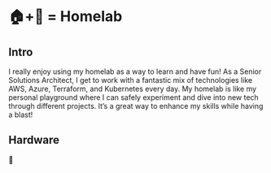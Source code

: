 # 🏠+🧪 = Homelab

## Intro

I really enjoy using my homelab as a way to learn and have fun! As a Senior Solutions Architect, I get to work with a fantastic mix of technologies like AWS, Azure, Terraform, and Kubernetes every day. My homelab is like my personal playground where I can safely experiment and dive into new tech through different projects. It’s a great way to enhance my skills while having a blast!

## Hardware
🚧